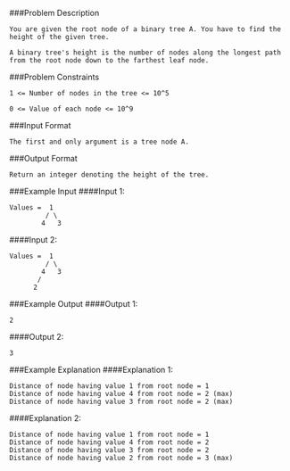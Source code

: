 ###Problem Description
```
You are given the root node of a binary tree A. You have to find the height of the given tree.

A binary tree's height is the number of nodes along the longest path from the root node down to the farthest leaf node.
```


###Problem Constraints
```
1 <= Number of nodes in the tree <= 10^5

0 <= Value of each node <= 10^9
```


###Input Format
```
The first and only argument is a tree node A.
```


###Output Format
```
Return an integer denoting the height of the tree.
```


###Example Input
####Input 1:

```
Values =  1
         / \     
        4   3                        
```
####Input 2:


```
Values =  1      
         / \     
        4   3                       
       /         
      2
```

###Example Output
####Output 1:

```
2
```
####Output 2:

```
3
```


###Example Explanation
####Explanation 1:

```
Distance of node having value 1 from root node = 1
Distance of node having value 4 from root node = 2 (max)
Distance of node having value 3 from root node = 2 (max)
```
####Explanation 2:

```
Distance of node having value 1 from root node = 1
Distance of node having value 4 from root node = 2
Distance of node having value 3 from root node = 2
Distance of node having value 2 from root node = 3 (max)
```